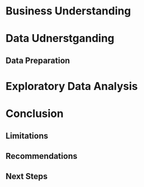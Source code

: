 # Business Understanding

# Data Udnerstganding

## Data Preparation

# Exploratory Data Analysis

# Conclusion

## Limitations

## Recommendations

## Next Steps
